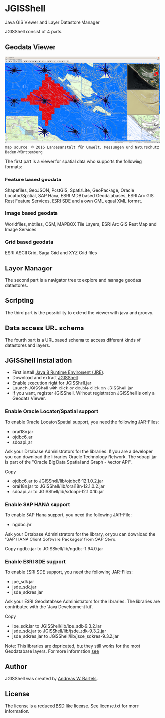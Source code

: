 # JGISShell
Java GIS Viewer and Layer Datastore Manager

JGISShell consist of 4 parts. 

## Geodata Viewer

![Viewer](https://raw.githubusercontent.com/AndreasWBartels/JGISShell/7c0dcd1ea2a6cce4814cbc335e668e9147d2fbc8/doc/images/WindAndRadioWaves-LUBW.png)  
`map source: © 2016 Landesanstalt für Umwelt, Messungen und Naturschutz Baden-Württemberg`  

The first part is a viewer for spatial data who supports the following formats:

### Feature based geodata
Shapefiles, GeoJSON, PostGIS, SpatiaLite, GeoPackage, Oracle Locator/Spatial, SAP Hana, ESRI MDB based Geodatabases, ESRI Arc GIS Rest Feature Services, ESRI SDE and a own GML equal XML format.

### Image based geodata
Worldfiles, mbtiles, OSM, MAPBOX Tile Layers, ESRI Arc GIS Rest Map and Image Services

### Grid based geodata
ESRI ASCII Grid, Saga Grid and XYZ Grid files

## Layer Manager
The second part is a navigator tree to explore and manage geodata datastores.

## Scripting
The third part is the possibility to extend the viewer with java and groovy.

## Data access URL schema
The fourth part is a URL based schema to access different kinds of datastores and layers.

## JGISShell Installation
* First install [Java 8 Runtime Enviroment (JRE)](http://www.oracle.com/technetwork/java/javase/downloads/index.html).
* Download and extract [JGISShell](https://github.com/AndreasWBartels/JGISShell/archive/master.zip)
* Enable execution right for JGISShell.jar
* Launch JGISShell with click or double click on JGISShell.jar
* If you want, register JGISShell. Without registration JGISShell is only a Geodata Viewer.

### Enable Oracle Locator/Spatial support
To enable Oracle Locator/Spatial support, you need the following JAR-Files:
* orai18n.jar
* ojdbc6.jar
* sdoapi.jar

Ask your Database Administrators for the libraries. If you are a developer you can download the libraries Oracle Technology Network.
The sdoapi.jar is part of the "Oracle Big Data Spatial and Graph - Vector API".

Copy
* ojdbc6.jar to JGISShell/lib/ojdbc6-12.1.0.2.jar
* orai18n.jar to JGISShell/lib/orai18n-12.1.0.2.jar
* sdoapi.jar to JGISShell/lib/sdoapi-12.1.0.1b.jar

### Enable SAP HANA support
To enable SAP Hana support, you need the following JAR-File:
* ngdbc.jar

Ask your Database Administrators for the library, or you can download the 'SAP HANA Client Software Packages' from SAP Store.

Copy ngdbc.jar to JGISShell/lib/ngdbc-1.94.0.jar

### Enable ESRI SDE support
To enable ESRI SDE support, you need the following JAR-Files:
* jpe_sdk.jar
* jsde_sdk.jar
* jsde_sdkres.jar

Ask your ESRI Geodatabase Administrators for the libraries. The libraries are contributed with the 'Java Development kit'.

Copy
* jpe_sdk.jar to JGISShell/lib/jpe_sdk-9.3.2.jar  
* jsde_sdk.jar to JGISShell/lib/jsde_sdk-9.3.2.jar  
* jsde_sdkres.jar to JGISShell/lib/jsde_sdkres-9.3.2.jar  

Note: This libraries are depricated, but they still works for the most Geodatabase layers. For more information [see](http://edndoc.esri.com/arcsde/9.3/api/japi/japi.htm)

## Author
JGISShell was created by [Andreas W. Bartels](https://github.com/AndreasWBartels).

## License

The license is a reduced [BSD](https://www.freebsd.org/copyright/freebsd-license.html) like license.
See license.txt for more information.


